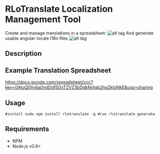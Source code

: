 RLoTranslate Localization Management Tool
====================================

Create and manage translations in a spreadsheet:
![alt tag](http://oi42.tinypic.com/1zn4i91.jpg)
And generate usable angular-locale l18n files
![alt tag](http://oi40.tinypic.com/o6zqyh.jpg)

Description
----------


Example Translation Spreadsheet
---------------------------
https://docs.google.com/spreadsheet/ccc?key=0AtuQ0India0ndDdfS0xTZVZ3bDdkNnlqb2hpZkloNkE&usp=sharing

Usage
----
`
#install
sudo npm install rlotranslate -g
#run
rlotranslate generate
`

Requirements
-----------
- NPM
- Node.js v0.6+